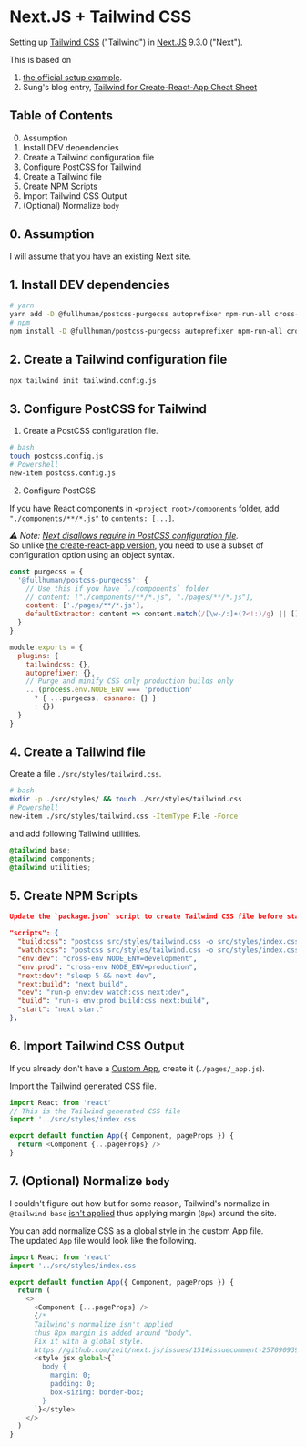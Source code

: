 # Next.JS + Tailwind CSS

Setting up [Tailwind CSS](https://tailwindcss.com/) ("Tailwind") in [Next.JS](https://nextjs.org/) 9.3.0 ("Next").

This is based on

1. [the official setup example](https://github.com/tailwindcss/setup-examples/tree/master/examples/nextjs).
2. Sung's blog entry, [Tailwind for Create-React-App Cheat Sheet](https://sung.codes/blog/2020/02/26/tailwind-for-create-react-app-cheat-sheet/)

## Table of Contents

0. Assumption
1. Install DEV dependencies
1. Create a Tailwind configuration file
1. Configure PostCSS for Tailwind
1. Create a Tailwind file
1. Create NPM Scripts
1. Import Tailwind CSS Output
1. (Optional) Normalize `body`

## 0. Assumption

I will assume that you have an existing Next site.

## 1. Install DEV dependencies

```bash
# yarn
yarn add -D @fullhuman/postcss-purgecss autoprefixer npm-run-all cross-env cssnano postcss-cli purgecss tailwindcss
# npm
npm install -D @fullhuman/postcss-purgecss autoprefixer npm-run-all cross-env cssnano postcss-cli purgecss tailwindcss
```

## 2. Create a Tailwind configuration file

```bash
npx tailwind init tailwind.config.js
```

## 3. Configure PostCSS for Tailwind

1. Create a PostCSS configuration file.

```bash
# bash
touch postcss.config.js
# Powershell
new-item postcss.config.js
```

2. Configure PostCSS

If you have React components in `<project root>/components` folder, add `"./components/**/*.js"` to `contents: [...]`.

_⚠ Note: [Next disallows require in PostCSS configuration file](https://github.com/zeit/next.js/issues/10117#issuecomment-574899412)._  
So unlike [the create-react-app version](https://github.com/dance2die/template.tailwind.cra/blob/master/postcss.config.js), you need to use a subset of configuration option using an object syntax.

```javascript
const purgecss = {
  '@fullhuman/postcss-purgecss': {
    // Use this if you have `./components` folder
    // content: ["./components/**/*.js", "./pages/**/*.js"],
    content: ['./pages/**/*.js'],
    defaultExtractor: content => content.match(/[\w-/:]+(?<!:)/g) || []
  }
}

module.exports = {
  plugins: {
    tailwindcss: {},
    autoprefixer: {},
    // Purge and minify CSS only production builds only
    ...(process.env.NODE_ENV === 'production'
      ? { ...purgecss, cssnano: {} }
      : {})
  }
}
```

## 4. Create a Tailwind file

Create a file `./src/styles/tailwind.css`.

```bash
# bash
mkdir -p ./src/styles/ && touch ./src/styles/tailwind.css
# Powershell
new-item ./src/styles/tailwind.css -ItemType File -Force
```

and add following Tailwind utilities.

```css
@tailwind base;
@tailwind components;
@tailwind utilities;
```

## 5. Create NPM Scripts

```json
Update the `package.json` script to create Tailwind CSS file before starting/building.

"scripts": {
  "build:css": "postcss src/styles/tailwind.css -o src/styles/index.css",
  "watch:css": "postcss src/styles/tailwind.css -o src/styles/index.css --watch",
  "env:dev": "cross-env NODE_ENV=development",
  "env:prod": "cross-env NODE_ENV=production",
  "next:dev": "sleep 5 && next dev",
  "next:build": "next build",
  "dev": "run-p env:dev watch:css next:dev",
  "build": "run-s env:prod build:css next:build",
  "start": "next start"
},
```

## 6. Import Tailwind CSS Output

If you already don't have a [Custom App](https://nextjs.org/docs/advanced-features/custom-app), create it (`./pages/_app.js`).

Import the Tailwind generated CSS file.

```javascript
import React from 'react'
// This is the Tailwind generated CSS file
import '../src/styles/index.css'

export default function App({ Component, pageProps }) {
  return <Component {...pageProps} />
}
```

## 7. (Optional) Normalize `body`

I couldn't figure out how but for some reason, Tailwind's normalize in `@tailwind base` [isn't applied](https://github.com/zeit/next.js/issues/151#issuecomment-257090939) thus applying margin (`8px`) around the site.

You can add normalize CSS as a global style in the custom App file.  
The updated `App` file would look like the following.

```javascript
import React from 'react'
import '../src/styles/index.css'

export default function App({ Component, pageProps }) {
  return (
    <>
      <Component {...pageProps} />
      {/* 
      Tailwind's normalize isn't applied
      thus 8px margin is added around "body". 
      Fix it with a global style.
      https://github.com/zeit/next.js/issues/151#issuecomment-257090939 */}
      <style jsx global>{`
        body {
          margin: 0;
          padding: 0;
          box-sizing: border-box;
        }
      `}</style>
    </>
  )
}
```
